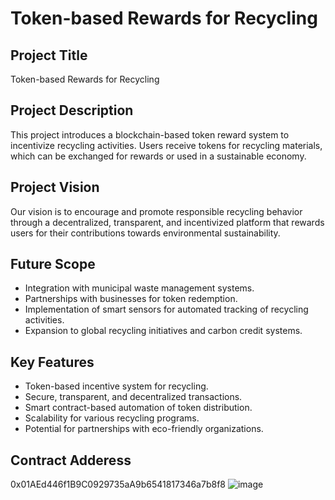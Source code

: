 # Token-based Rewards for Recycling

## Project Title
Token-based Rewards for Recycling

## Project Description
This project introduces a blockchain-based token reward system to incentivize recycling activities. Users receive tokens for recycling materials, which can be exchanged for rewards or used in a sustainable economy.

## Project Vision
Our vision is to encourage and promote responsible recycling behavior through a decentralized, transparent, and incentivized platform that rewards users for their contributions towards environmental sustainability.

## Future Scope
- Integration with municipal waste management systems.
- Partnerships with businesses for token redemption.
- Implementation of smart sensors for automated tracking of recycling activities.
- Expansion to global recycling initiatives and carbon credit systems.

## Key Features
- Token-based incentive system for recycling.
- Secure, transparent, and decentralized transactions.
- Smart contract-based automation of token distribution.
- Scalability for various recycling programs.
- Potential for partnerships with eco-friendly organizations.

## Contract Adderess
0x01AEd446f1B9C0929735aA9b6541817346a7b8f8
![image](https://github.com/user-attachments/assets/059dfb6d-b18f-4d31-a54a-ee8eaec73b24)

